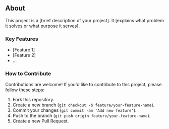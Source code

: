 ## About

This project is a [brief description of your project]. It [explains what problem it solves or what purpose it serves].

### Key Features

- [Feature 1]
- [Feature 2]
- ...

### How to Contribute

Contributions are welcome! If you'd like to contribute to this project, please follow these steps:

1. Fork this repository.
2. Create a new branch (`git checkout -b feature/your-feature-name`).
3. Commit your changes (`git commit -am 'Add new feature'`).
4. Push to the branch (`git push origin feature/your-feature-name`).
5. Create a new Pull Request.
